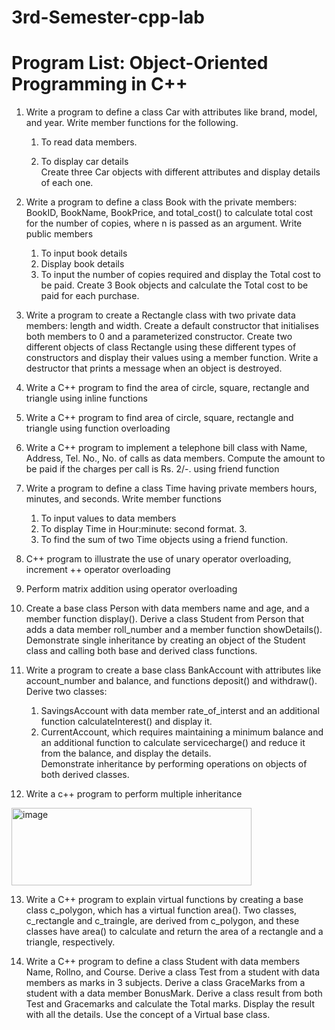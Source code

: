 # 3rd-Semester-cpp-lab
# Program List: Object-Oriented Programming in C++ 

1. Write a program to define a class Car with attributes like brand, model, and year. Write member 
functions for the following.  
      
      1. To read data members. 
      
      2. To display car details  
      Create three Car objects with different attributes and display details of each one. 

2. Write a program to define a class Book with the private members: BookID, BookName, BookPrice, 
and total_cost() to calculate total cost for the number of copies, where n is passed as an argument. 
Write public members 

      1. To input book details  
      2. Display book details  
      3. To input the number of copies required and display the Total cost to be paid. 
      Create 3 Book objects and calculate the Total cost to be paid for each purchase. 

3. Write a program to create a Rectangle class with two private data members: length and width. 
Create a default constructor that initialises both members to 0 and a parameterized constructor. 
Create two different objects of class Rectangle using these different types of constructors and display 
their values using a member function. Write a destructor that prints a message when an object is 
destroyed. 

4. Write a C++ program to find the area of circle, square, rectangle and triangle using inline functions 

5. Write a C++ program to find area of circle, square, rectangle and triangle using function 
overloading 

6. Write a C++ program to implement a telephone bill class with Name, Address, Tel. No., No. of calls 
as data members. Compute the amount to be paid if the charges per call is Rs. 2/-. using friend 
function 

7. Write a program to define a class Time having private members hours, minutes, and seconds. 
Write member functions 
    
    1. To input values to data members 
    2. To display Time in Hour:minute: second format. 3. 
    3. To find the sum of two Time objects using a friend function. 

8. C++ program to illustrate the use of unary operator overloading, increment ++ operator 
overloading 

9. Perform matrix addition using operator overloading 

10. Create a base class Person with data members name and age, and a member function display(). 
Derive a class Student from Person that adds a data member roll_number and a member function 
showDetails(). Demonstrate single inheritance by creating an object of the Student class and calling 
both base and derived class functions. 

11. Write a program to create a base class BankAccount with attributes like account_number and 
balance, and functions deposit() and withdraw(). 
Derive two classes:

      1. SavingsAccount with data member rate_of_interst and an additional function 
      calculateInterest() and display it. 
      2. CurrentAccount, which requires maintaining a minimum balance and an additional 
      function to calculate servicecharge() and reduce it from the balance, and display the details.  
      Demonstrate inheritance by performing operations on objects of both derived classes. 

12. Write a c++ program to perform multiple inheritance 
<img width="384" height="124" alt="image" src="https://github.com/user-attachments/assets/325d1eb2-a6e8-4195-9c2b-88a47f42f4a3" />

13. Write a C++ program to explain virtual functions by creating a base class c_polygon, which has a 
virtual function area(). Two classes, c_rectangle and c_traingle, are derived from c_polygon, and 
these classes have area() to calculate and return the area of a rectangle and a triangle, respectively. 

14. Write a C++ program to define a class Student with data members Name, Rollno, and Course. 
Derive a class Test from a student with data members as marks in 3 subjects. Derive a class 
GraceMarks from a student with a data member BonusMark. Derive a class result from both Test and 
Gracemarks and calculate the Total marks. Display the result with all the details. Use the concept of a 
Virtual base class.